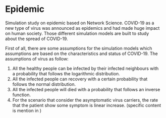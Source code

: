 # Epidemic
Simulation study on epidemic  based on Network Science. 
COVID-19 as a new type of virus was announced as epidemics and had made huge impact on human society. Those different simulation models
are built to study about the spread of COVID-19.

First of all, there are some assumptions for the simulation models which assumptions are based on the characteristics and status of COVID-19. 
The assumptions of virus as follow:
1. All the healthy people can be infected by their infected neighbours with a probability that follows the logarithmic distribution.
2. All the infected people can recovery with a certain probability that follows the normal distribution.
3. All the infected people will died with a probability that follows an inverse function.
4. For the scenario that consider the asymptomatic virus carriers, the rate that the patient show some symptom is linear increase.
(specific content is mention in )
